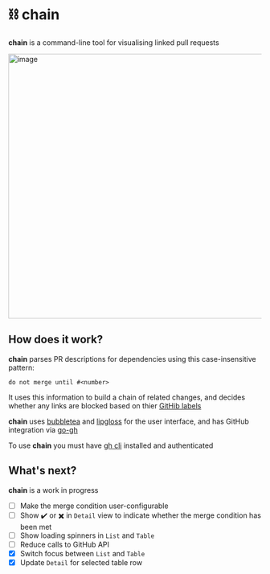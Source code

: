# ⛓️ chain

**chain** is a command-line tool for visualising linked pull requests

<img width="527" alt="image" src="https://github.com/user-attachments/assets/59e6cd85-6a3c-4ad4-bd42-15068279a8b5" />

## How does it work?

**chain** parses PR descriptions for dependencies using this case-insensitive pattern:

`do not merge until #<number>`

It uses this information to build a chain of related changes, and decides whether any links are blocked based on thier [GitHib labels](https://cli.github.com/manual/gh_label)

**chain** uses [bubbletea](https://github.com/charmbracelet/bubbletea) and [lipgloss](https://github.com/charmbracelet/lipgloss) for the user interface, and has GitHub integration via [go-gh](https://github.com/cli/go-gh)

To use **chain** you must have [gh cli](https://cli.github.com/) installed and authenticated

## What's next?

**chain** is a work in progress

- [ ] Make the merge condition user-configurable
- [ ] Show ✔️ or ✖️ in `Detail` view to indicate whether the merge condition has been met
- [ ] Show loading spinners in `List` and `Table`
- [ ] Reduce calls to GitHub API
- [x] Switch focus between `List` and `Table`
- [x] Update `Detail` for selected table row
